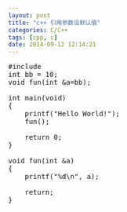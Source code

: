 ```yaml
---
layout: post
title: "c++ 引用参数设默认值"
categories: C/C++
tags: [cpp, c]
date: 2014-09-12 12:14:21
---
```


<pre>
#include <stdio.h>
int bb = 10;
void fun(int &a=bb);

int main(void)
{
    printf("Hello World!");
    fun();

    return 0;
}

void fun(int &a)
{
    printf("%d\n", a);

    return;
}
</pre>
